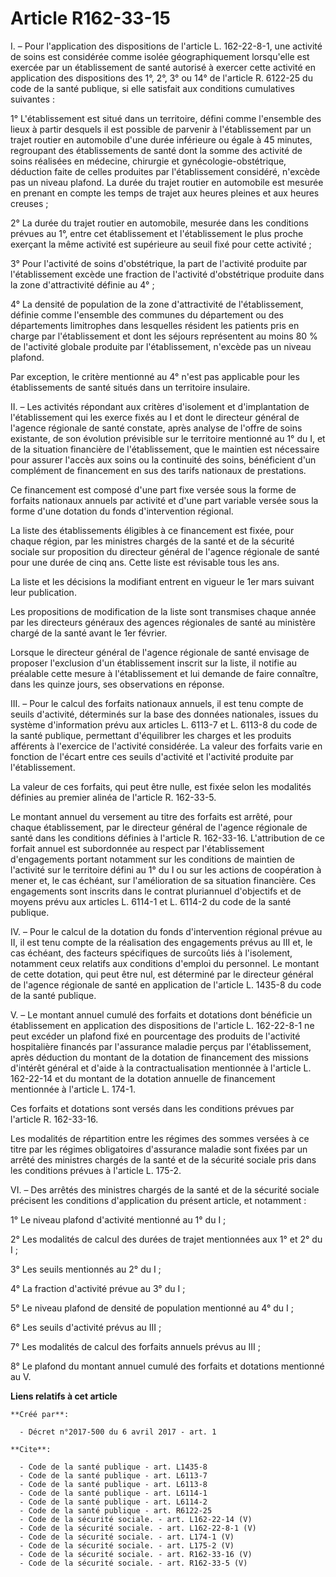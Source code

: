 # Article R162-33-15

I. – Pour l'application des dispositions de l'article L. 162-22-8-1, une activité de soins est considérée comme isolée
géographiquement lorsqu'elle est exercée par un établissement de santé autorisé à exercer cette activité en application des
dispositions des 1°, 2°, 3° ou 14° de l'article R. 6122-25 du code de la santé publique, si elle satisfait aux conditions
cumulatives suivantes : 

1° L'établissement est situé dans un territoire, défini comme l'ensemble des lieux à partir desquels il est possible de
parvenir à l'établissement par un trajet routier en automobile d'une durée inférieure ou égale à 45 minutes, regroupant des
établissements de santé dont la somme des activité de soins réalisées en médecine, chirurgie et gynécologie-obstétrique,
déduction faite de celles produites par l'établissement considéré, n'excède pas un niveau plafond. La durée du trajet routier
en automobile est mesurée en prenant en compte les temps de trajet aux heures pleines et aux heures creuses ; 

2° La durée du trajet routier en automobile, mesurée dans les conditions prévues au 1°, entre cet établissement et
l'établissement le plus proche exerçant la même activité est supérieure au seuil fixé pour cette activité ; 

3° Pour l'activité de soins d'obstétrique, la part de l'activité produite par l'établissement excède une fraction de
l'activité d'obstétrique produite dans la zone d'attractivité définie au 4° ; 

4° La densité de population de la zone d'attractivité de l'établissement, définie comme l'ensemble des communes du
département ou des départements limitrophes dans lesquelles résident les patients pris en charge par l'établissement et dont
les séjours représentent au moins 80 % de l'activité globale produite par l'établissement, n'excède pas un niveau plafond. 

Par exception, le critère mentionné au 4° n'est pas applicable pour les établissements de santé situés dans un territoire
insulaire. 

II. – Les activités répondant aux critères d'isolement et d'implantation de l'établissement qui les exerce fixés au I et dont
le directeur général de l'agence régionale de santé constate, après analyse de l'offre de soins existante, de son évolution
prévisible sur le territoire mentionné au 1° du I, et de la situation financière de l'établissement, que le maintien est
nécessaire pour assurer l'accès aux soins ou la continuité des soins, bénéficient d'un complément de financement en sus des
tarifs nationaux de prestations. 

Ce financement est composé d'une part fixe versée sous la forme de forfaits nationaux annuels par activité et d'une part
variable versée sous la forme d'une dotation du fonds d'intervention régional. 

La liste des établissements éligibles à ce financement est fixée, pour chaque région, par les ministres chargés de la santé
et de la sécurité sociale sur proposition du directeur général de l'agence régionale de santé pour une durée de cinq ans.
Cette liste est révisable tous les ans. 

La liste et les décisions la modifiant entrent en vigueur le 1er mars suivant leur publication. 

Les propositions de modification de la liste sont transmises chaque année par les directeurs généraux des agences régionales
de santé au ministère chargé de la santé avant le 1er février. 

Lorsque le directeur général de l'agence régionale de santé envisage de proposer l'exclusion d'un établissement inscrit sur
la liste, il notifie au préalable cette mesure à l'établissement et lui demande de faire connaître, dans les quinze jours,
ses observations en réponse. 

III. – Pour le calcul des forfaits nationaux annuels, il est tenu compte de seuils d'activité, déterminés sur la base des
données nationales, issues du système d'information prévu aux articles L. 6113-7 et L. 6113-8 du code de la santé publique,
permettant d'équilibrer les charges et les produits afférents à l'exercice de l'activité considérée. La valeur des forfaits
varie en fonction de l'écart entre ces seuils d'activité et l'activité produite par l'établissement. 

La valeur de ces forfaits, qui peut être nulle, est fixée selon les modalités définies au premier alinéa de l'article R.
162-33-5. 

Le montant annuel du versement au titre des forfaits est arrêté, pour chaque établissement, par le directeur général de
l'agence régionale de santé dans les conditions définies à l'article R. 162-33-16. L'attribution de ce forfait annuel est
subordonnée au respect par l'établissement d'engagements portant notamment sur les conditions de maintien de l'activité sur
le territoire défini au 1° du I ou sur les actions de coopération à mener et, le cas échéant, sur l'amélioration de sa
situation financière. Ces engagements sont inscrits dans le contrat pluriannuel d'objectifs et de moyens prévu aux articles
L. 6114-1 et L. 6114-2 du code de la santé publique. 

IV. – Pour le calcul de la dotation du fonds d'intervention régional prévue au II, il est tenu compte de la réalisation des
engagements prévus au III et, le cas échéant, des facteurs spécifiques de surcoûts liés à l'isolement, notamment ceux
relatifs aux conditions d'emploi du personnel. Le montant de cette dotation, qui peut être nul, est déterminé par le
directeur général de l'agence régionale de santé en application de l'article L. 1435-8 du code de la santé publique. 

V. – Le montant annuel cumulé des forfaits et dotations dont bénéficie un établissement en application des dispositions de
l'article L. 162-22-8-1 ne peut excéder un plafond fixé en pourcentage des produits de l'activité hospitalière financés par
l'assurance maladie perçus par l'établissement, après déduction du montant de la dotation de financement des missions
d'intérêt général et d'aide à la contractualisation mentionnée à l'article L. 162-22-14 et du montant de la dotation annuelle
de financement mentionnée à l'article L. 174-1. 

Ces forfaits et dotations sont versés dans les conditions prévues par l'article R. 162-33-16. 

Les modalités de répartition entre les régimes des sommes versées à ce titre par les régimes obligatoires d'assurance maladie
sont fixées par un arrêté des ministres chargés de la santé et de la sécurité sociale pris dans les conditions prévues à
l'article L. 175-2. 

VI. – Des arrêtés des ministres chargés de la santé et de la sécurité sociale précisent les conditions d'application du
présent article, et notamment : 

1° Le niveau plafond d'activité mentionné au 1° du I ; 

2° Les modalités de calcul des durées de trajet mentionnées aux 1° et 2° du I ; 

3° Les seuils mentionnés au 2° du I ; 

4° La fraction d'activité prévue au 3° du I ; 

5° Le niveau plafond de densité de population mentionné au 4° du I ; 

6° Les seuils d'activité prévus au III ; 

7° Les modalités de calcul des forfaits annuels prévus au III ; 

8° Le plafond du montant annuel cumulé des forfaits et dotations mentionné au V.

**Liens relatifs à cet article**

	**Créé par**:

	  - Décret n°2017-500 du 6 avril 2017 - art. 1

	**Cite**:

	  - Code de la santé publique - art. L1435-8
	  - Code de la santé publique - art. L6113-7
	  - Code de la santé publique - art. L6113-8
	  - Code de la santé publique - art. L6114-1
	  - Code de la santé publique - art. L6114-2
	  - Code de la santé publique - art. R6122-25
	  - Code de la sécurité sociale. - art. L162-22-14 (V)
	  - Code de la sécurité sociale. - art. L162-22-8-1 (V)
	  - Code de la sécurité sociale. - art. L174-1 (V)
	  - Code de la sécurité sociale. - art. L175-2 (V)
	  - Code de la sécurité sociale. - art. R162-33-16 (V)
	  - Code de la sécurité sociale. - art. R162-33-5 (V)
